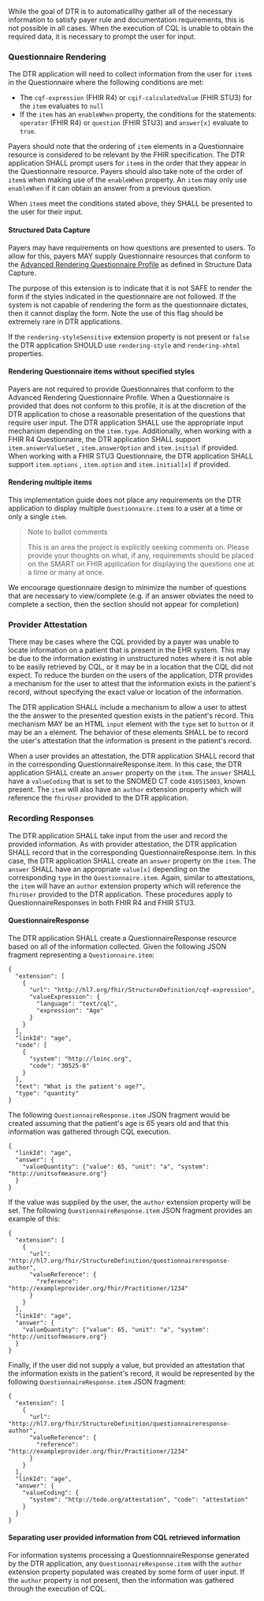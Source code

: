 While the goal of DTR is to automaticallhy gather all of the necessary information to satisfy payer rule and documentation requirements, this is not possible in all cases. When the execution of CQL is unable to obtain the required data, it is necessary to prompt the user for input.

### Questionnaire Rendering
The DTR application will need to collect information from the user for `item`s in the Questionnaire where the following conditions are met:
* The `cqf-expression` (FHIR R4) or `cqif-calculatedValue` (FHIR STU3) for the `item` evaluates to `null`
* If the `item` has an `enableWhen` property, the conditions for the statements: `operator` (FHIR R4) or `question` (FHIR STU3) and `answer[x]` evaluate to `true`.

Payers should note that the ordering of `item` elements in a Questionnaire resource is considered to be relevant by the FHIR specification. The DTR application SHALL prompt users for `item`s in the order that they appear in the Questionnaire resource. Payers should also take note of the order of `item`s when making use of the `enableWhen` property. An `item` may only use `enableWhen` if it can obtain an answer from a previous question.

When `item`s meet the conditions stated above, they SHALL be presented to the user for their input.

#### Structured Data Capture
Payers may have requirements on how questions are presented to users. To allow for this, payers MAY supply Questionnaire resources that conform to the [Advanced Rendering Questionnaire Profile](http://build.fhir.org/ig/HL7/sdc/sdc-questionnaire-render.html) as defined in Structure Data Capture.

The purpose of this extension is to indicate that it is not SAFE to render the form if the styles indicated in the questionnaire are not followed. If the system is not capable of rendering the form as the questionnaire dictates, then it cannot display the form.  Note the use of this flag should be extremely rare in DTR applications.

If the `rendering-styleSensitive` extension property is not present or `false` the DTR application SHOULD use `rendering-style` and `rendering-xhtml` properties.

#### Rendering Questionnaire items without specified styles
Payers are not required to provide Questionnaires that conform to the Advanced Rendering Questionnaire Profile. When a Questionnaire is provided that does not conform to this profile, it is at the discretion of the DTR application to chose a reasonable presentation of the questions that require user input. The DTR application SHALL use the appropriate input mechanism depending on the `item.type`. Additionally, when working with a FHIR R4 Questionnaire, the DTR application SHALL support `item.answerValueSet` , `item.answerOption` and `item.initial` if provided. When working with a FHIR STU3 Questionnaire, the DTR application SHALL support `item.options` , `item.option` and `item.initial[x]` if provided.

#### Rendering multiple items
This implementation guide does not place any requirements on the DTR application to display multiple `Questionnaire.item`s to a user at a time or only a single `item`.

> Note to ballot comments
>
> This is an area the project is explicitly seeking comments on. Please provide
> your thoughts on what, if any, requirements should be placed on the SMART
> on FHIR application for displaying the questions one at a time or many at once.

We encourage questionnaire design to minimize the number of questions that are necessary to view/complete (e.g. if an answer obviates the need to complete a section, then the section should not appear for completion)

### Provider Attestation
There may be cases where the CQL provided by a payer was unable to locate information on a patient that is present in the EHR system. This may be due to the information existing in unstructured notes where it is not able to be easily retrieved by CQL, or it may be in a location that the CQL did not expect. To reduce the burden on the users of the application, DTR provides a mechanism for the user to attest that the information exists in the patient's record, without specifying the exact value or location of the information.

The DTR application SHALL include a mechanism to allow a user to attest the the answer to the presented question exists in the patient's record. This mechanism MAY be an HTML `input` element with the `type` set to `button` or it may be an `a` element. The behavior of these elements SHALL be to record the user's attestation that the information is present in the patient's record.

When a user provides an attestation, the DTR application SHALL record that in the corresponding QuestionnaireResponse.item. In this case, the DTR application SHALL create an `answer` property on the `item`. The `answer` SHALL have a `valueCoding` that is set to the SNOMED CT code `410515003`, known present. The `item` will also have an `author` extension property which will reference the `fhirUser` provided to the DTR application.


### Recording Responses
The DTR application SHALL take input from the user and record the provided information. As with provider attestation, the DTR application SHALL record that in the corresponding QuestionnaireResponse.item. In this case, the DTR application SHALL create an `answer` property on the `item`. The `answer` SHALL have an appropriate `value[x]` depending on the corresponding `type` in the `Questionnaire.item`. Again, similar to attestations, the `item` will have an `author` extension property which will reference the `fhirUser` provided to the DTR application. These procedures apply to QuestionnaireResponses in both FHIR R4 and FHIR STU3.

#### QuestionnaireResponse
The DTR application SHALL create a QuestionnaireResponse resource based on all of the information collected. Given the following JSON fragment representing a `Questionnaire.item`:

```
{
  "extension": [
    {
      "url": "http://hl7.org/fhir/StructureDefinition/cqf-expression",
      "valueExpression": {
        "language": "text/cql",
        "expression": "Age"
      }
    }
  ],
  "linkId": "age",
  "code": [
    {
      "system": "http://loinc.org",
      "code": "30525-0"
    }
  ],
  "text": "What is the patient's age?",
  "type": "quantity"
}
```

The following `QuestionnaireResponse.item` JSON fragment would be created assuming that the patient's age is 65 years old and that this information was gathered through CQL execution.

```
{
  "linkId": "age",
  "answer": {
    "valueQuantity": {"value": 65, "unit": "a", "system": "http://unitsofmeasure.org"}
  }
}
```

If the value was supplied by the user, the `author` extension property will be set. The following `QuestionnaireResponse.item` JSON fragment provides an example of this:

```
{
  "extension": [
    {
      "url": "http://hl7.org/fhir/StructureDefinition/questionnaireresponse-author",
      "valueReference": {
        "reference": "http://exampleprovider.org/fhir/Practitioner/1234"
      }
    }
  ],
  "linkId": "age",
  "answer": {
    "valueQuantity": {"value": 65, "unit": "a", "system": "http://unitsofmeasure.org"}
  }
}
```

Finally, if the user did not supply a value, but provided an attestation that the information exists in the patient's record, it would be represented by the following  `QuestionnaireResponse.item` JSON fragment:

```
{
  "extension": [
    {
      "url": "http://hl7.org/fhir/StructureDefinition/questionnaireresponse-author",
      "valueReference": {
        "reference": "http://exampleprovider.org/fhir/Practitioner/1234"
      }
    }
  ],
  "linkId": "age",
  "answer": {
    "valueCoding": {
      "system": "http://todo.org/attestation", "code": "attestation"
    }
  }
}
```

#### Separating user provided information from CQL retrieved information
For information systems processing a QuestionnnaireResponse generated by the DTR application, any `QuestionnaireResponse.item` with the `author` extension property populated was created by some form of user input. If the `author` property is not present, then the information was gathered through the execution of CQL.
